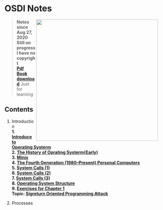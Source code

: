 # OSDI Notes
<img src="Chapter/Sources/TitleOSDI.png" align="right" weight="300" height="400"/>

> **Notes since Aug 27, 2020**<br>
> **Still on progress** <br>
> **I have no copyright**<br>
> **[Pdf Book download](https://github.com/Angold-4/OSDI/raw/master/Operating%20Systems%20Design%20and%20Implementation%2C%203rd%20Edition.pdf)** Just for learning<br>

## Contents
1. Introduction<br>
    **1. [Introduce to Operating Systerm](https://github.com/Angold-4/OSDI/blob/master/Chapter/Chapter1/1OS.md)<br>**
    **2. [The History of Oprating Systerm(Early)](https://github.com/Angold-4/OSDI/blob/master/Chapter/Chapter1/2HSE.md)<br>**
    **3. [Minix](https://github.com/Angold-4/OSDI/blob/master/Chapter/Chapter1/3MINIX.md)<br>**
    **4. [The Fourth Generation (1980–Present) Personal Computers](https://github.com/Angold-4/OSDI/blob/master/Chapter/Chapter1/4MCOS.md)<br>**
    **5. [System Calls (1)](https://github.com/Angold-4/OSDI/blob/master/Chapter/Chapter1/5Syscall-1.md)<br>**
    **6. [System Calls (2)](https://github.com/Angold-4/OSDI/blob/master/Chapter/Chapter1/6Syscall-2.md)<br>**
    **7. [System Calls (3)](https://github.com/Angold-4/OSDI/blob/master/Chapter/Chapter1/7Syscall-3.md)<br>**
    **8. [Operating System Structure](https://github.com/Angold-4/OSDI/blob/master/Chapter/Chapter1/8OStruc.md)<br>**
    **9. [Exercises for Chapter 1](https://github.com/Angold-4/OSDI/blob/master/Chapter/Chapter1/9Exercises.md)<br>**
    **Topic: [Sigreturn Oriented Programming Attack](https://github.com/Angold-4/OSDI/blob/master/Chapter/Chapter1/SROP/SROPAttack.md)**

2. Processes<br>

